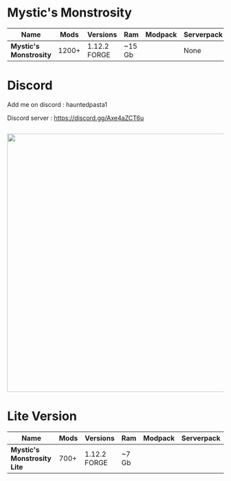 # Mystic's Monstrosity

| Name | Mods | Versions | Ram | Modpack | Serverpack
| ---- | ------------- | ----------- | ---------- | --- | ---|
|**Mystic's Monstrosity** | 1200+ | 1.12.2 FORGE | ~15 Gb | [<img src=https://media.forgecdn.net/avatars/130/458/636460205549127215.png height=16>](https://legacy.curseforge.com/minecraft/modpacks/mystics-monstrosity/files/)| None |

# Discord

Add me on discord : hauntedpasta1

Discord server : https://discord.gg/Axe4aZCT6u

<p style="text-align: center;"><span style="font-size: 18px;"><span style="font-size: 18px;"><em><strong><span style="text-decoration: underline;"><img src="https://drive.google.com/file/d/1KVn1_ScGYj6su4AwcHmpvDwBP4gGwjcX/view?usp=drive_link" alt="" /></span></strong></em></span></span></p>
<p style="text-align: center;"><span style="font-size: 18px;"><a href="https://partners.shockbyte.com/mystical"><img src="https://i.imgur.com/w2DW8s7.png" width="1123" height="600" /></a></span></p>

# Lite Version

| Name | Mods | Versions | Ram | Modpack | Serverpack
| ---- | ------------- | ----------- | ---------- | --- | ---|
|**Mystic's Monstrosity Lite** | 700+ | 1.12.2 FORGE | ~7 Gb | [<img src=https://media.forgecdn.net/avatars/130/458/636460205549127215.png height=16>](https://www.curseforge.com/minecraft/modpacks/mystics-monstrosity-v6-0-modified-fork/files/)| [<img src=https://git-scm.com/favicon.ico height=16>](https://github.com/quentin452/MysticsMonstrosityV6.0modified-SERVERPACK) |
